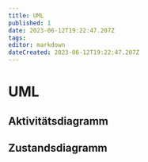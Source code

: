 ```yaml
---
title: UML
published: 1
date: 2023-06-12T19:22:47.207Z
tags: 
editor: markdown
dateCreated: 2023-06-12T19:22:47.207Z
---
```


# UML

## Aktivitätsdiagramm

## Zustandsdiagramm
